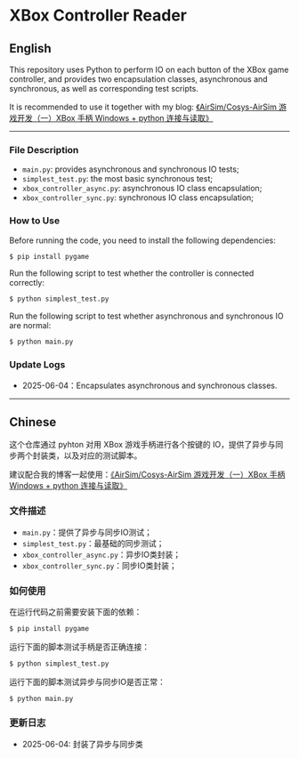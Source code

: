 # XBox Controller Reader

## English
This repository uses Python to perform IO on each button of the XBox game controller, and provides two encapsulation classes, asynchronous and synchronous, as well as corresponding test scripts.

It is recommended to use it together with my blog: [《AirSim/Cosys-AirSim 游戏开发（一）XBox 手柄 Windows + python 连接与读取》](https://blog.csdn.net/nenchoumi3119/article/details/148424720?spm=1001.2014.3001.5501#t5)

----

### File Description

* `main.py`: provides asynchronous and synchronous IO tests;
* `simplest_test.py`: the most basic synchronous test;
* `xbox_controller_async.py`: asynchronous IO class encapsulation;
* `xbox_controller_sync.py`: synchronous IO class encapsulation;

### How to Use

Before running the code, you need to install the following dependencies:
```bash
$ pip install pygame
```

Run the following script to test whether the controller is connected correctly:
```bash
$ python simplest_test.py
```

Run the following script to test whether asynchronous and synchronous IO are normal:
```bash
$ python main.py
```

### Update Logs

* 2025-06-04：Encapsulates asynchronous and synchronous classes.

----

## Chinese 

这个仓库通过 pyhton 对用 XBox 游戏手柄进行各个按键的 IO，提供了异步与同步两个封装类，以及对应的测试脚本。

建议配合我的博客一起使用：[《AirSim/Cosys-AirSim 游戏开发（一）XBox 手柄 Windows + python 连接与读取》](https://blog.csdn.net/nenchoumi3119/article/details/148424720?spm=1001.2014.3001.5501#t5)

### 文件描述

* `main.py`：提供了异步与同步IO测试；
* `simplest_test.py`：最基础的同步测试；
* `xbox_controller_async.py`：异步IO类封装；
* `xbox_controller_sync.py`：同步IO类封装；

### 如何使用

在运行代码之前需要安装下面的依赖：
```bash
$ pip install pygame
```

运行下面的脚本测试手柄是否正确连接：
```bash
$ python simplest_test.py
```

运行下面的脚本测试异步与同步IO是否正常：
```bash
$ python main.py
```

### 更新日志
* 2025-06-04: 封装了异步与同步类